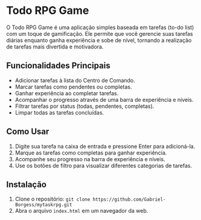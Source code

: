 # Todo RPG Game

O Todo RPG Game é uma aplicação simples baseada em tarefas (to-do list) com um toque de gamificação. Ele permite que você gerencie suas tarefas diárias enquanto ganha experiência e sobe de nível, tornando a realização de tarefas mais divertida e motivadora.

## Funcionalidades Principais

- Adicionar tarefas à lista do Centro de Comando.
- Marcar tarefas como pendentes ou completas.
- Ganhar experiência ao completar tarefas.
- Acompanhar o progresso através de uma barra de experiência e níveis.
- Filtrar tarefas por status (todas, pendentes, completas).
- Limpar todas as tarefas concluídas.

## Como Usar

1. Digite sua tarefa na caixa de entrada e pressione Enter para adicioná-la.
2. Marque as tarefas como completas para ganhar experiência.
3. Acompanhe seu progresso na barra de experiência e níveis.
4. Use os botões de filtro para visualizar diferentes categorias de tarefas.

## Instalação

1. Clone o repositório: `git clone https://github.com/Gabriel-Borgess/mytaskrpg.git`
2. Abra o arquivo `index.html` em um navegador da web.
